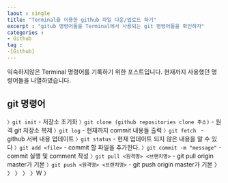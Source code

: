 ```yaml
---
laout : single
title: "Terminal을 이용한 github 파일 다운/업로드 하기"
excerpt : "gitub 명령어들을 Terminal에서 사용되는 git 명령어들을 확인하자"
categories :
- Github
tag :
-[Github]
---
```


익숙하지않은 Terminal 명령어를 기록하기 위한 포스트입니다.
현재까지 사용했던 명령어들을 나열하였습니다.

## git 명령어

`〉git init` - 저장소 초기화
`〉git clone (github repositories clone 주소)` - 원격 git 저장소 복제
`〉git log` - 현재까지 commit 내용들 출력
`〉git fetch ` - github 서버 내용 업데이트
`〉git status` - 현재 업데이트 되지 않은 내용을 알 수 있다
`〉git add <file>` - commit 할 파일을 추가한다.
`〉git commit -m "message"` - commit 실행 및 comment 작성
`〉git pull <원격명> <브랜치명>` - git pull origin master가 기본
`〉git push <원격명> <브랜치명>` - git push origin master가 기본
〉
〉
〉
〉
〉W
〉
